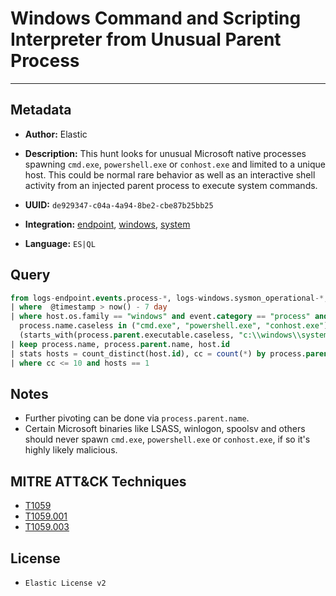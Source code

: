 # Windows Command and Scripting Interpreter from Unusual Parent Process

---

## Metadata

- **Author:** Elastic
- **Description:** This hunt looks for unusual Microsoft native processes spawning `cmd.exe`, `powershell.exe` or `conhost.exe` and limited to a unique host. This could be normal rare behavior as well as an interactive shell activity from an injected parent process to execute system commands.

- **UUID:** `de929347-c04a-4a94-8be2-cbe87b25bb25`
- **Integration:** [endpoint](https://docs.elastic.co/integrations/endpoint), [windows](https://docs.elastic.co/integrations/windows), [system](https://docs.elastic.co/integrations/system)
- **Language:** `ES|QL`

## Query

```sql
from logs-endpoint.events.process-*, logs-windows.sysmon_operational-*, logs-system.security-*
| where  @timestamp > now() - 7 day
| where host.os.family == "windows" and event.category == "process" and event.action in ("start", "Process creation", "created-process") and
  process.name.caseless in ("cmd.exe", "powershell.exe", "conhost.exe") and
  (starts_with(process.parent.executable.caseless, "c:\\windows\\system32") or starts_with(process.parent.executable.caseless, "c:\\windows\\syswow64"))
| keep process.name, process.parent.name, host.id
| stats hosts = count_distinct(host.id), cc = count(*) by process.parent.name
| where cc <= 10 and hosts == 1
```

## Notes

- Further pivoting can be done via `process.parent.name`.
- Certain Microsoft binaries like LSASS, winlogon, spoolsv and others should never spawn `cmd.exe`, `powershell.exe` or `conhost.exe`, if so it's highly likely malicious.
## MITRE ATT&CK Techniques

- [T1059](https://attack.mitre.org/techniques/T1059)
- [T1059.001](https://attack.mitre.org/techniques/T1059/001)
- [T1059.003](https://attack.mitre.org/techniques/T1059/003)

## License

- `Elastic License v2`
